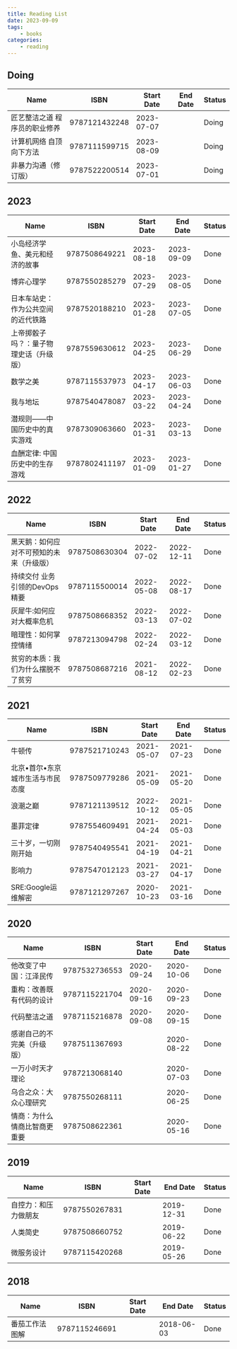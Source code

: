 ```yaml
---
title: Reading List
date: 2023-09-09
tags:
	- books
categories: 
	- reading
---
```


 ## Doing 

| Name | ISBN | Start Date | End Date | Status |
| --- | --- | --- | --- | --- |
| 匠艺整洁之道 程序员的职业修养 | 9787121432248 | 2023-07-07|  | Doing |
| 计算机网络 自顶向下方法 | 9787111599715 | 2023-08-09|  | Doing |
| 非暴力沟通（修订版） | 9787522200514 | 2023-07-01|  | Doing |

## 2023

| Name | ISBN | Start Date | End Date | Status |
| --- | --- | --- | --- | --- |
| 小岛经济学 鱼、美元和经济的故事 | 9787508649221 | 2023-08-18| 2023-09-09 | Done |
| 博弈心理学 | 9787550285279 | 2023-07-29| 2023-08-05 | Done |
| 日本车站史：作为公共空间的近代铁路 | 9787520188210 | 2023-01-28| 2023-07-05 | Done |
| 上帝掷骰子吗？：量子物理史话（升级版） | 9787559630612 | 2023-04-25| 2023-06-29 | Done |
| 数学之美 | 9787115537973 | 2023-04-17| 2023-06-03 | Done |
| 我与地坛 | 9787540478087 | 2023-03-22| 2023-04-24 | Done |
| 潜规则——中国历史中的真实游戏 | 9787309063660 | 2023-01-31| 2023-03-13 | Done |
| 血酬定律: 中国历史中的生存游戏 | 9787802411197 | 2023-01-09| 2023-01-27 | Done |

## 2022

| Name | ISBN | Start Date | End Date | Status |
| --- | --- | --- | --- | --- |
| 黑天鹅：如何应对不可预知的未来（升级版） | 9787508630304 | 2022-07-02| 2022-12-11 | Done |
| 持续交付 业务引领的DevOps精要 | 9787115500014 | 2022-05-08| 2022-08-17 | Done |
| 灰犀牛:如何应对大概率危机 | 9787508668352 | 2022-03-13| 2022-07-02 | Done |
| 暗理性：如何掌控情绪 | 9787213094798 | 2022-02-24| 2022-03-12 | Done |
| 贫穷的本质：我们为什么摆脱不了贫穷 | 9787508687216 | 2021-08-12| 2022-02-23 | Done |

## 2021

| Name | ISBN | Start Date | End Date | Status |
| --- | --- | --- | --- | --- |
| 牛顿传 | 9787521710243 | 2021-05-07| 2021-07-23 | Done |
| 北京•首尔•东京城市生活与市民态度 | 9787509779286 | 2021-05-09| 2021-05-20 | Done |
| 浪潮之巅 | 9787121139512 | 2022-10-12| 2021-05-05 | Done |
| 墨菲定律 | 9787554609491 | 2021-04-24| 2021-05-03 | Done |
| 三十岁，一切刚刚开始 | 9787540495541 | 2021-04-19| 2021-04-21 | Done |
| 影响力 | 9787547012123 | 2021-03-27| 2021-04-17 | Done |
| SRE:Google运维解密 | 9787121297267 | 2020-10-23| 2021-03-16 | Done |

## 2020

| Name | ISBN | Start Date | End Date | Status |
| --- | --- | --- | --- | --- |
| 他改变了中国：江泽民传 | 9787532736553 | 2020-09-24| 2020-10-06 | Done |
| 重构：改善既有代码的设计 | 9787115221704 | 2020-09-16| 2020-09-23 | Done |
| 代码整洁之道 | 9787115216878 | 2020-09-08| 2020-09-15 | Done |
| 感谢自己的不完美（升级版） | 9787511367693 | | 2020-08-22 | Done |
| 一万小时天才理论 | 9787213068140 | | 2020-07-03 | Done |
| 乌合之众：大众心理研究 | 9787550268111 | | 2020-06-25 | Done |
| 情商：为什么情商比智商更重要 | 9787508622361 | | 2020-05-16 | Done |

## 2019

| Name | ISBN | Start Date | End Date | Status |
| --- | --- | --- | --- | --- |
| 自控力：和压力做朋友 | 9787550267831 | | 2019-12-31 | Done |
| 人类简史 | 9787508660752 | | 2019-06-22 | Done |
| 微服务设计 | 9787115420268 | | 2019-05-26 | Done |

## 2018

| Name | ISBN | Start Date | End Date | Status |
| --- | --- | --- | --- | --- |
| 番茄工作法图解 | 9787115246691 | | 2018-06-03 | Done |
